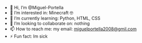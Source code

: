 - 👋 Hi, I’m @Miguel-Portella
- 👀 I’m interested in: Minecraft 🤓
- 🌱 I’m currently learning: Python, HTML, CSS
- 💞️ I’m looking to collaborate on: nothing
- 📫 How to reach me: my email: miguelportella2008@gmil.com
- ⚡ Fun fact: Im sick

<!---
Miguel-Portella/Miguel-Portella is a ✨ special ✨ repository because its `README.md` (this file) appears on your GitHub profile.
You can click the Preview link to take a look at your changes.
--->
